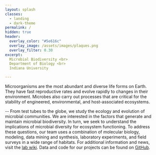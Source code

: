 ```yaml
---
layout: splash
classes:
  - landing
  - dark-theme
permalink: /
hidden: true
header:
  overlay_color: "#5e616c"
  overlay_image: /assets/images/plaques.png
  overlay_filter: 0.30
excerpt: 
  Microbial Biodiversity <br>
  Department of Biology <br>
  Indiana University

---
```


Microorganisms are the most abundant and diverse life forms on Earth. They have fast reproductive rates and evolve rapidly to changes in their environment. Microbes also carry out processes that are critical for the stability of engineered, environmental, and host-associated ecosystems.

--
From test tubes to the globe, we study the ecology and evolution of microbial communities. We are interested in the factors that generate and maintain microbial biodiversity. In turn, we seek to understand the implications of microbial diversity for ecosystem functioning. To address these questions, our team uses a combination of molecular biology, modeling, data mining and synthesis, laboratory experiments, and field surveys in a wide range of habitats. For additional information and news, visit the [lab wiki](https://lennon.bio.indiana.edu/index.php?title=Main_Page). Data and code for our projects can be found on [GitHub](https://github.com/LennonLab).
